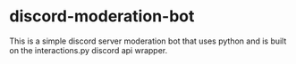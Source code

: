 # discord-moderation-bot
This is a simple discord server moderation bot that uses python and is built on the interactions.py discord api wrapper.

